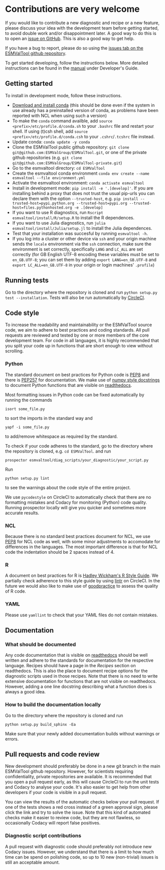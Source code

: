 # Contributions are very welcome

If you would like to contribute a new diagnostic and recipe or a new feature, please discuss your idea with the development team before getting started, to avoid double work and/or disappointment later. A good way to do this is to open an [issue on GitHub](https://github.com/ESMValGroup/ESMValTool/issues). This is also a good way to get help.

If you have a bug to report, please do so using the [issues tab on the ESMValTool github repository](https://github.com/ESMValGroup/ESMValTool/issues).

To get started developing, follow the instructions below. More detailed instructions can be found in the [manual](https://esmvaltool.readthedocs.io) under Developer's Guide.

## Getting started
To install in development mode, follow these instructions.
  - [Download and install conda](https://conda.io/projects/conda/en/latest/user-guide/install/linux.html) (this should be done even if the system in use already has a preinstalled version of conda, as problems have been reported with NCL when using such a version)
  - To make the `conda` command availble, add `source <prefix>/etc/profile.d/conda.sh` to your `.bashrc` file and restart your shell. If using (t)csh shell, add `source <prefix>/etc/profile.d/conda.csh` to your `.cshrc`/`.tcshrc` file instead.
  - Update conda: `conda update -y conda`
  - Clone the ESMValTool public github repository: `git clone git@github.com:ESMValGroup/ESMValTool.git`, or one of the private github repositories (e.g. `git clone git@github.com:ESMValGroup/ESMValTool-private.git`)
  - Go to the esmvaltool directory: `cd ESMValTool`
  - Create the esmvaltool conda environment `conda env create --name esmvaltool --file environment.yml`
  - Activate the esmvaltool environment: `conda activate esmvaltool`
  - Install in development mode: `pip install -e '.[develop]'`. If you are installing behind a proxy that does not trust the usual pip-urls you can declare them with the option `--trusted-host`, e.g. `pip install --trusted-host=pypi.python.org --trusted-host=pypi.org --trusted-host=files.pythonhosted.org -e .[develop]`
  - If you want to use R diagnostics, run `Rscript esmvaltool/install/R/setup.R` to install the R dependences.
  - If you want to use Julia diagnostics, run `julia esmvaltool/install/Julia/setup.jl` to install the Julia dependences.
  - Test that your installation was succesful by running `esmvaltool -h`.
  - If you log into a cluster or other device via `ssh` and your origin machine sends the `locale` environment via the `ssh` connection, make sure the environment is set correctly, specifically `LANG` and `LC_ALL` are set correctly (for GB English UTF-8 encoding these variables must be set to `en_GB.UTF-8`; you can set them by adding `export LANG=en_GB.UTF-8` and `export LC_ALL=en_GB.UTF-8` in your origin or login machines' `.profile`)

## Running tests
Go to the directory where the repository is cloned and run `python setup.py test --installation`. Tests will also be run automatically by [CircleCI](https://circleci.com/gh/ESMValGroup/ESMValTool).

## Code style
To increase the readability and maintainability or the ESMValTool source code, we aim to adhere to best practices and coding standards. All pull requests are reviewed and tested by one or more members of the core development team. For code in all languages, it is highly recommended that you split your code up in functions that are short enough to view without scrolling.

### Python
The standard document on best practices for Python code is [PEP8](https://www.python.org/dev/peps/pep-0008/) and there is [PEP257](https://www.python.org/dev/peps/pep-0257/) for documentation. We make use of [numpy style docstrings](https://sphinxcontrib-napoleon.readthedocs.io/en/latest/example_numpy.html) to document Python functions that are visible on [readthedocs](https://esmvaltool.readthedocs.io).

Most formatting issues in Python code can be fixed automatically by running the commands
```
isort some_file.py
```
to sort the imports in the standard way and
```
yapf -i some_file.py
```
to add/remove whitespace as required by the standard.

To check if your code adheres to the standard, go to the directory where the repository is cloned, e.g. `cd ESMValTool`.
and run
```
prospector esmvaltool/diag_scripts/your_diagnostic/your_script.py
```
Run
```
python setup.py lint
```
to see the warnings about the code style of the entire project.

We use `pycodestyle` on CircleCI to automatically check that there are no formatting mistakes and Codacy for monitoring (Python) code quality. Running prospector locally will give you quicker and sometimes more accurate results.

### NCL
Because there is no standard best practices document for NCL, we use [PEP8](https://www.python.org/dev/peps/pep-0008/) for NCL code as well, with some minor adjustments to accomodate for differences in the languages. The most important difference is that for NCL code the indentation should be 2 spaces instead of 4.

### R
A document on best practices for R is [Hadley Wickham's R Style Guide](http://r-pkgs.had.co.nz/style.html). We partially check adherence to this style guide by using [lintr](https://cran.r-project.org/web/packages/lintr/index.html) on CircleCI. In the future we would also like to make use of [goodpractice](https://cran.r-project.org/web/packages/goodpractice/index.html) to assess the quality of R code.

### YAML
Please use `yamllint` to check that your YAML files do not contain mistakes.

## Documentation

### What should be documented

Any code documentation that is visible on [readthedocs](https://esmvaltool.readthedocs.io) should be well written and adhere to the standards for documentation for the respective language. Recipes should have a page in the *Recipes* section on readthedocs. This is also the place to document recipe options for the diagnostic scripts used in those recipes. Note that there is no need to write extensive documentation for functions that are not visible on readthedocs. However, adding a one line docstring describing what a function does is always a good idea.

### How to build the documentation locally
Go to the directory where the repository is cloned and run
```
python setup.py build_sphinx -Ea
```
Make sure that your newly added documentation builds without warnings or errors.

## Pull requests and code review
New development should preferably be done in a new git branch in the main ESMValTool github repository. However, for scientists requiring confidentiality, private repositories are available. It is recommended that you open a pull request early, as this will cause CircleCI to run the unit tests and Codacy to analyse your code. It's also easier to get help from other developers if your code is visible in a pull request.

You can view the results of the automatic checks below your pull request. If one of the tests shows a red cross instead of a green approval sign, please click the link and try to solve the issue. Note that this kind of automated checks make it easier to review code, but they are not flawless, so occasionally Codacy will report false positives.

### Diagnostic script contributions
A pull request with diagnostic code should preferably not introduce new Codacy issues. However, we understand that there is a limit to how much time can be spend on polishing code, so up to 10 new (non-trivial) issues is still an acceptable amount.
